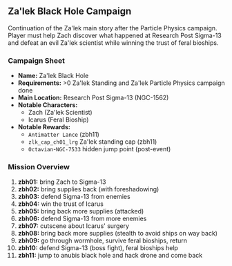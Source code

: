 ## Za'lek Black Hole Campaign

Continuation of the Za'lek main story after the Particle Physics campaign. Player must help Zach discover what happened at Research Post Sigma-13 and defeat an evil Za'lek scientist while winning the trust of feral bioships.

### Campaign Sheet

* **Name:** Za'lek Black Hole
* **Requirements:** >0 Za'lek Standing and Za'lek Particle Physics campaign done
* **Main Location:** Research Post Sigma-13 (NGC-1562)
* **Notable Characters:**
   * Zach (Za'lek Scientist)
   * Icarus (Feral Bioship)
* **Notable Rewards:**
   * `Antimatter Lance` (zbh11)
   * `zlk_cap_ch01_lrg` Za'lek standing cap (zbh11)
   * `Octavian`-`NGC-7533` hidden jump point (post-event)

### Mission Overview

1. **zbh01:** bring Zach to Sigma-13
1. **zbh02:** bring supplies back (with foreshadowing)
1. **zbh03:** defend Sigma-13 from enemies
1. **zbh04:** win the trust of Icarus
1. **zbh05:** bring back more supplies (attacked)
1. **zbh06:** defend Sigma-13 from more enemies
1. **zbh07:** cutscene about Icarus' surgery
1. **zbh08:** bring back more supplies (stealth to avoid ships on way back)
1. **zbh09:** go through wormhole, survive feral bioships, return
1. **zbh10:** defend Sigma-13 (boss fight), feral bioships help
1. **zbh11:** jump to anubis black hole and hack drone and come back
